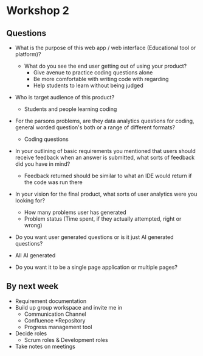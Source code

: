 # Workshop 2
## Questions

* What is the purpose of this web app / web interface (Educational tool or platform)?
  * What do you see the end user getting out of using your product?
    * Give avenue to practice coding questions alone
    * Be more comfortable with writing code with regarding
    * Help students to learn without being judged

* Who is target audience of this product?
  * Students and people learning coding

* For the parsons problems, are they data analytics questions for coding, general worded question's both or a range of different formats?
  * Coding questions

* In your outlining of basic requirements you mentioned that users should receive feedback when an answer is submitted, what sorts of feedback did you have in mind?
  * Feedback returned should be similar to what an IDE would return if the code was run there

* In your vision for the final product, what sorts of user analytics were you looking for?
  * How many problems user has generated
  * Problem status (Time spent, if they actually attempted, right or wrong)

* Do you want user generated questions or is it just AI generated questions?
 * All AI generated

* Do you want it to be a single page application or multiple pages?


## By next week
* Requirement documentation
* Build up group workspace and invite me in
  * Communication Channel
  * Confluence
  *Repository
  * Progress management tool
* Decide roles
  * Scrum roles & Development roles
* Take notes on meetings